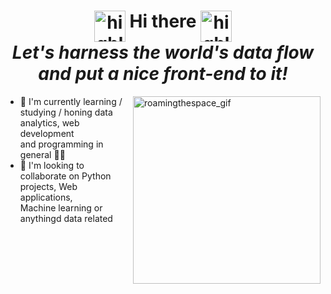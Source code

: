 <h1 align="center">
   <img align="top" alt="highlight_gif" src="https://media1.giphy.com/media/DS89v1NqpzCqA/200w.webp?cid=ecf05e47l0jh2yc683fynb2uswl0r93piuuipt0nwlrazrck" width="50"/>
   Hi there
   <img align="top" alt="highlight_gif" src="https://media1.giphy.com/media/DS89v1NqpzCqA/200w.webp?cid=ecf05e47l0jh2yc683fynb2uswl0r93piuuipt0nwlrazrck" width="50"/>
   <br>
   <i>Let's harness the world's data flow and put a nice front-end to it!</i>
</h1>
<div></div>

<img align="right" alt="roamingthespace_gif" src="https://media3.giphy.com/media/xT8qBhrlNooHBYR9f2/giphy.gif" width="300"/>
    
<div>
   <ul>
      <li>🔭 I'm currently learning / studying / honing data analytics, web development<br>and programming in general 👨‍🎓</li>
      <li>📙 I'm looking to collaborate on Python projects, Web applications,<br>Machine learning or anythingd data related</li>
   </ul>
</div>
   
   
<!--
**vlad-lis/vlad-lis** is a ✨ _special_ ✨ repository because its `README.md` (this file) appears on your GitHub profile.

Here are some ideas to get you started:

- 🔭 I’m currently working on ...
- 🌱 I’m currently learning ...
- 👯 I’m looking to collaborate on ...
- 🤔 I’m looking for help with ...
- 💬 Ask me about ...
- 📫 How to reach me: ...
- 😄 Pronouns: ...
- ⚡ Fun fact: ...

<img alt="handwave" src="https://github.com/TheDudeThatCode/TheDudeThatCode/blob/master/Assets/Hi.gif" width='30'" />
-->
